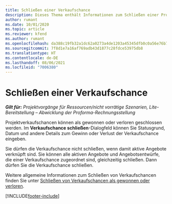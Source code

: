 ```yaml
---
title: Schließen einer Verkaufschance
description: Dieses Thema enthält Informationen zum Schließen einer Projektverkaufschance.
author: rumant
ms.date: 10/01/2020
ms.topic: article
ms.reviewer: kfend
ms.author: rumant
ms.openlocfilehash: da388c19fb32a1dc62a0273a4de1203a45345dfb0c0a56e76b73cccc751e9545
ms.sourcegitcommit: 7f8d1e7a16af769adb43d1877c28fdce53975db8
ms.translationtype: HT
ms.contentlocale: de-DE
ms.lasthandoff: 08/06/2021
ms.locfileid: "7006380"
---
```

# <a name="close-an-opportunity"></a>Schließen einer Verkaufschance

_**Gilt für:** Projektvorgänge für Ressourcen/nicht vorrätige Szenarien, Lite-Bereitstellung – Abwicklung der Proforma-Rechnungsstellung_

Projektverkaufschancen können als gewonnen oder verloren geschlossen werden. Im **Verkaufschance schließen**-Dialogfeld können Sie Statusgrund, Datum und andere Details zum Gewinn oder Verlust der Verkaufschance eingeben.

Sie dürfen die Verkaufschance nicht schließen, wenn damit aktive Angebote verknüpft sind. Sie können alle aktiven Angebote und Angebotsentwürfe, die einer Verkaufschance zugeordnet sind, gleichzeitig schließen. Dann dürfen Sie die Verkaufschance schließen.

Weitere allgemeine Informationen zum Schließen von Verkaufschancen finden Sie unter [Schließen von Verkaufschancen als gewonnen oder verloren](/dynamics365/sales-enterprise/close-opportunity-won-lost-sales).


[!INCLUDE[footer-include](../includes/footer-banner.md)]